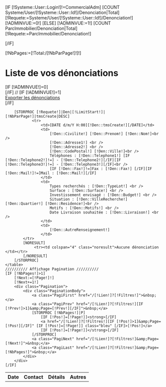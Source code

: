 [IF [!Systeme::User::Login!]!=CommercialAdm]
	[COUNT Systeme/User/[!Systeme::User::Id!]/Denonciation|Total]
	[!Requete:=Systeme/User/[!Systeme::User::Id!]/Denonciation!]
	[!ADMINVUE:=0!]
[ELSE]
	[!ADMINVUE:=1!]
	[COUNT ParcImmobilier/Denonciation|Total]
	[!Requete:=ParcImmobilier/Denonciation!]
	
[/IF]

[!NbPages:=[!Total:/[!NbParPage!]!]!]
<div class="Denonciation">
	<h1>Liste de vos dénonciations</h1>
	[IF [!ADMINVUE!]=0]<div class="CreationDenonciation"><a class="BlocButton" href="/Denonciations?Affichage=Saisie"></a></div>[/IF]
//	[IF [!ADMINVUE!]=1]<div class="ExportDenonciation"><a class="BlocButton" href="/Denonciations/Export" target="_blank">Exporter les dénonciations</a></div>[/IF]
	<table class="ListeDenonciations">
	    <tr>
	        <th>Date</th>
	        <th>Contact</th>
	        <th>Détails</th>
	        <th>Autres</th>
	    </tr>
	 
	    [STORPROC [!Requete!]|Den|[!LimitStart!]|[!NbParPage!]|tmsCreate|DESC]
	            <tr>
		            <td>[DATE d/m/Y H:00][!Den::tmsCreate!][/DATE]</td>
		            <td>
		               	[!Den::Civilite!] [!Den::Prenom!] [!Den::Nom!]<br />
		            	[!Den::Adresse1!] <br />
		            	[!Den::Adresse2!] <br />
		            	[!Den::CodePostal!] [!Den::Ville!]<br />
				        Téléphones : [!Den::Telephone1!] [IF [!Den::Telephone2!]!=] - [!Den::Telephone2!][/IF][IF [!Den::Telephone3!]!=] - [!Den::Telephone3!][/IF]<br />
				        [IF [!Den::Fax!]!=]Fax : [!Den::Fax!] [/IF][IF [!Den::Mail!]!=]Mail : [!Den::Mail!][/IF]
			        </td>
		            <td>
		            	Types recherchés : [!Den::TypeLot!] <br />
		            	Surface : [!Den::Surface!] <br />
		            	Investissement envisagé : [!Den::Budget!] <br />
				        Situation : [!Den::VilleRecherche!] [!Den::Quartier!] [!Den::Residence!]<br />
				        Motifs : [!Den::Motifs!] <br />
				        Date Livraison souhaitée : [!Den::Livraison!] <br />
		            </td>
		            <td>
		           	 	[!Den::AutreRenseignement!]
		            </td>
	        </tr>
	        [NORESULT]
			     <tr><td colspan="4" class="noresult">Aucune dénonciation </td></tr>
	        [/NORESULT]
		[/STORPROC]
	</table>
	////////// Affichage Pagination //////////
	[IF [!NbPages!]>1]
	    [!Next:=[!Page!]!]
	    [!Next+=1!]
	    <div class="Pagination">
	        <div class="PaginationBody">
	            <a class="PagiFirst" href="/[!Lien!]?[!Filtres!]">&nbsp;</a>
	            <a class="PagiPrev" href="/[!Lien!]?[!Filtres!][IF [!Prev!]>1]&amp;Page=[!Prev!][/IF]">&nbsp;</a>
	            [STORPROC [!NbPages!]|P]
	                [IF [!Pos!]=[!Page!]]<strong>[/IF]
	                <a href="/[!Lien!]?[!Filtres!][IF [!Pos!]>1]&amp;Page=[!Pos!][/IF]" [IF [!Pos!]=[!Page!]] class="bleu" [/IF]>[!Pos!]</a>
	                [IF [!Pos!]=[!Page!]]</strong>[/IF]
	            [/STORPROC]
	            <a class="PagiNext" href="/[!Lien!]?[!Filtres!]&amp;Page=[!Next!]">&nbsp;</a>
	            <a class="PagiLast" href="/[!Lien!]?[!Filtres!]&amp;Page=[!NbPages!]">&nbsp;</a>
	        </div>
	    </div>
	[/IF]
</div>